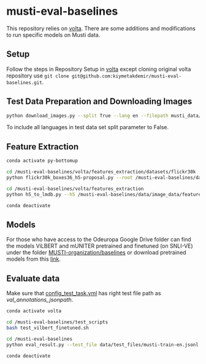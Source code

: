 # musti-eval-baselines

This repository relies on [volta](https://github.com/e-bug/volta). There are some additions and modifications to run specific models on Musti data.

## Setup

Follow the steps in Repository Setup in [volta](https://github.com/e-bug/volta#repository-setup) except cloning original volta repository use `git clone git@github.com:kiymetakdemir/musti-eval-baselines.git`.

## Test Data Preparation and Downloading Images

```bash
python download_images.py --split True --lang en --filepath musti_data/musti-train.json
```

To include all languages in test data set split parameter to False.

## Feature Extraction

```bash
conda activate py-bottomup

cd /musti-eval-baselines/volta/features_extraction/datasets/flickr30k
python flickr30k_boxes36_h5-proposal.py --root /musti-eval-baselines/data/image_data/images --outdir /musti-eval-baselines/data/image_data/features

cd /musti-eval-baselines/volta/features_extraction
python h5_to_lmdb.py --h5 /musti-eval-baselines/data/image_data/features/musti_boxes36.h5 --lmdb /musti-eval-baselines/data/image_data/features/lmdb

conda deactivate
```

## Models
For those who have access to the Odeuropa Google Drive folder can find the models ViLBERT and mUNITER pretrained and finetuned (on SNLI-VE) under the folder [MUSTI-organization/baselines](https://drive.google.com/drive/folders/1TJNMwY3QbHMcrd71Ybh-9CK_SPHWyWPW?usp=sharing) or download pretrained models from this [link](https://github.com/e-bug/volta/blob/main/MODELS.md).

## Evaluate data

Make sure that [config_test_task.yml](https://github.com/kiymetakdemir/musti-eval-baselines/blob/main/config_test_task.yml) has right test file path as <em>val_annotations_jsonpath</em>.

```bash
conda activate volta

cd /musti-eval-baselines/test_scripts
bash test_vilbert_finetuned.sh

cd /musti-eval-baselines
python eval_result.py --test_file data/test_files/musti-train-en.jsonl --logit_file results/vilbert/pretrained/musti-train-en-logits.txt

conda deactivate
```








